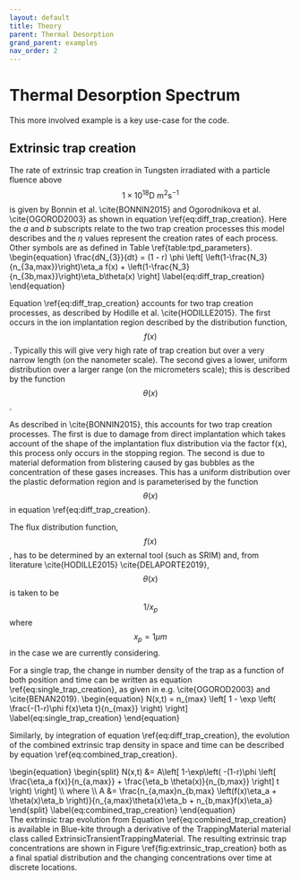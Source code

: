```yaml
---
layout: default
title: Theory
parent: Thermal Desorption
grand_parent: examples
nav_order: 2
---
```

# Thermal Desorption Spectrum


This more involved example is a key use-case for the code.

## Extrinsic trap creation

The rate of extrinsic trap creation in Tungsten irradiated with a particle fluence above $$1 \times 10^{18} \text{D m}^{2}\text{s}^{-1}$$ is given by Bonnin et al. \cite{BONNIN2015} and Ogorodnikova et al. \cite{OGOROD2003} as shown in equation \ref{eq:diff_trap_creation}. Here the $a$ and $b$ subscripts relate to the two trap creation processes this model describes and the $\eta$ values represent the creation rates of each process. Other symbols are as defined in Table \ref{table:tpd_parameters}. 
\begin{equation}
\frac{dN_{3}}{dt} = (1 - r) \phi \left[ \left(1-\frac{N_3}{n_{3a,max}}\right)\eta_a f(x) + \left(1-\frac{N_3}{n_{3b,max}}\right)\eta_b\theta(x) \right]
\label{eq:diff_trap_creation}
\end{equation}

Equation \ref{eq:diff_trap_creation} accounts for two trap creation processes, as described by Hodille et al. \cite{HODILLE2015}. The first occurs in the ion implantation region described by the distribution function, $$f(x)$$ . Typically this will give very high rate of trap creation but over a very narrow length (on the nanometer scale). The second gives a lower, uniform distribution over a larger range (on the micrometers scale); this is described by the function $$\theta(x)$$.  

As described in \cite{BONNIN2015}, this accounts for two trap creation processes. The first is due to damage from direct implantation which takes account of the shape of the implantation flux distribution via the factor f(x), this process only occurs in the stopping region. The second is due to material deformation from blistering caused by gas bubbles as the concentration of these gases increases. This has a uniform distribution over the plastic deformation region and is parameterised by the function $$\theta(x)$$ in equation \ref{eq:diff_trap_creation}. 

The flux distribution function, $$f(x)$$, has to be determined by an external tool (such as SRIM) and, from literature \cite{HODILLE2015} \cite{DELAPORTE2019}, $$\theta(x)$$ is taken to be $$1/x_p$$ where $$x_p = 1\mu m$$ in the case we are currently considering. 

For a single trap, the change in number density of the trap as a function of both position and time can be written as equation \ref{eq:single_trap_creation}, as given in e.g. \cite{OGOROD2003} and \cite{BENAN2019}.
\begin{equation}
N(x,t) = n_{max} \left[ 1 - \exp \left( \frac{-(1-r)\phi f(x)\eta t}{n_{max}} \right) \right]
\label{eq:single_trap_creation}
\end{equation}

Similarly, by integration of equation \ref{eq:diff_trap_creation}, the evolution of the combined extrinsic trap density in space and time can be described by equation \ref{eq:combined_trap_creation}.

<div>
\begin{equation}
\begin{split}
N(x,t) &= A\left[ 1-\exp\left( -(1-r)\phi \left[ \frac{\eta_a f(x)}{n_{a,max}} + \frac{\eta_b \theta(x)}{n_{b,max}} \right] t \right) \right] \\
where \\
A &= \frac{n_{a,max}n_{b,max} \left(f(x)\eta_a + \theta(x)\eta_b \right)}{n_{a,max}\theta(x)\eta_b + n_{b,max}f(x)\eta_a}
\end{split}
\label{eq:combined_trap_creation}
\end{equation} 

</div>
The extrinsic trap evolution from Equation \ref{eq:combined_trap_creation} is available in Blue-kite through a derivative of the TrappingMaterial material class called ExtrinsicTransientTrappingMaterial. The resulting extrinsic trap concentrations are shown in Figure \ref{fig:extrinsic_trap_creation} both as a final spatial distribution and the changing concentrations over time at discrete locations. 
